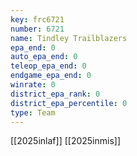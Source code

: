```yaml
---
key: frc6721
number: 6721
name: Tindley Trailblazers
epa_end: 0
auto_epa_end: 0
teleop_epa_end: 0
endgame_epa_end: 0
winrate: 0
district_epa_rank: 0
district_epa_percentile: 0
type: Team
---
```

[[2025inlaf]]
[[2025inmis]]
